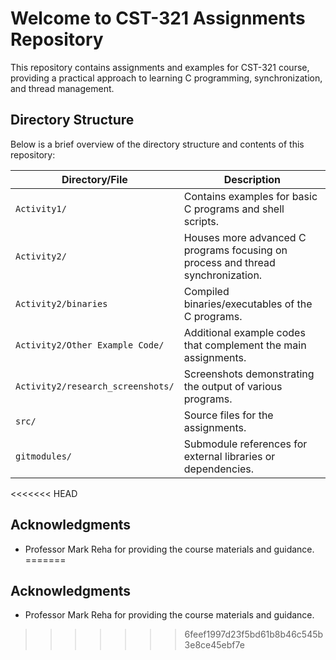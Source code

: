 # Welcome to CST-321 Assignments Repository

This repository contains assignments and examples for CST-321 course, providing a practical approach to learning C programming, synchronization, and thread management.

## Directory Structure

Below is a brief overview of the directory structure and contents of this repository:

| Directory/File       | Description |
| -------------------- | ----------- |
| `Activity1/`         | Contains examples for basic C programs and shell scripts. |
| `Activity2/`         | Houses more advanced C programs focusing on process and thread synchronization. |
| `Activity2/binaries` | Compiled binaries/executables of the C programs. |
| `Activity2/Other Example Code/` | Additional example codes that complement the main assignments. |
| `Activity2/research_screenshots/` | Screenshots demonstrating the output of various programs. |
| `src/`              | Source files for the assignments. |
| `gitmodules/`       | Submodule references for external libraries or dependencies. |

<<<<<<< HEAD

## Acknowledgments

- Professor Mark Reha for providing the course materials and guidance.
=======
## Acknowledgments

- Professor Mark Reha for providing the course materials and guidance.

>>>>>>> 6feef1997d23f5bd61b8b46c545b3e8ce45ebf7e

